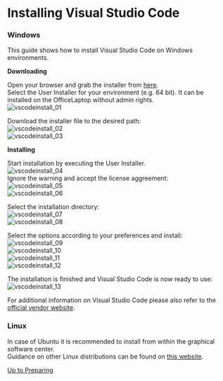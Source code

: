 # Installing Visual Studio Code

### Windows

This guide shows how to install Visual Studio Code on Windows environments.

**Downloading**

Open your browser and grab the installer from [here](https://code.visualstudio.com/download).  
Select the User Installer for your environment (e.g. 64 bit).
It can be installed on the OfficeLaptop without admin rights.  
![vscodeinstall_01](https://user-images.githubusercontent.com/57349523/151799917-28882154-78cc-4152-af05-cdb5abf648ea.jpg)

Download the installer file to the desired path:  
![vscodeinstall_02](https://user-images.githubusercontent.com/57349523/151799937-1d5859a8-522c-4d50-bb44-8034304d8ccd.jpg)  
![vscodeinstall_03](https://user-images.githubusercontent.com/57349523/151799939-3a878369-fe04-402b-902d-9eba13d00f33.jpg)

**Installing**

Start installation by executing the User Installer.  
![vscodeinstall_04](https://user-images.githubusercontent.com/57349523/151799943-bc68df72-429c-4238-83a9-a78db9c7be8e.jpg)  
Ignore the warning and accept the license aggreement:  
![vscodeinstall_05](https://user-images.githubusercontent.com/57349523/151799944-5f197217-bd0c-418d-b818-e4f10477d219.jpg)  
![vscodeinstall_06](https://user-images.githubusercontent.com/57349523/151799946-d035f56e-ddb1-46e1-9557-a07b0159fd06.jpg)  

Select the installation directory:  
![vscodeinstall_07](https://user-images.githubusercontent.com/57349523/151799949-8433884d-f24e-44dd-82e5-fb78077f75b7.jpg)  
![vscodeinstall_08](https://user-images.githubusercontent.com/57349523/151799953-3d4c9d7c-b466-4caf-a395-b246b72203bc.jpg)  

Select the options according to your preferences and install:  
![vscodeinstall_09](https://user-images.githubusercontent.com/57349523/151799954-728fc474-a2fd-4949-8311-042c8de61e42.jpg)  
![vscodeinstall_10](https://user-images.githubusercontent.com/57349523/151799955-9addde80-bf85-4c1a-96e4-27916d9d3e3f.jpg)  
![vscodeinstall_11](https://user-images.githubusercontent.com/57349523/151802207-3746f187-761a-4d1e-9c08-c75bb11ed221.jpg)  
![vscodeinstall_12](https://user-images.githubusercontent.com/57349523/151799958-51b01d92-5203-476b-8a61-c764bb294e8d.jpg)  

The installation is finished and Visual Studio Code is now ready to use:  
![vscodeinstall_13](https://user-images.githubusercontent.com/57349523/151799960-28c17da8-24f4-4ea9-ad6e-a244f7e79e10.jpg)

For additional information on Visual Studio Code please also refer to the [official vendor website](https://code.visualstudio.com/docs/supporting/faq).

### Linux

In case of Ubuntu it is recommended to install from within the graphical software center.  
Guidance on other Linux distributions can be found on [this website](https://code.visualstudio.com/docs/setup/linux).

[Up to Preparing](../PreparingSpecifying.md)

